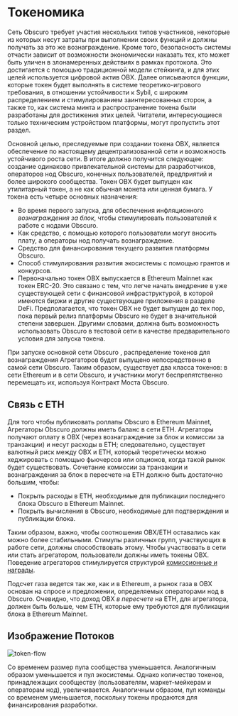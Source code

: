 # Токеномика
Сеть Obscuro требует участия нескольких типов участников, некоторые из которых несут затраты при выполнении своих функций и должны получать за это же вознаграждение. Кроме того, безопасность системы отчасти зависит от возможности экономически наказать тех, кто может быть уличен в злонамеренных действиях в рамках протокола. Это достигается с помощью традиционной модели стейкинга, и для этих целей используется цифровой актив OBX. Далее описываются функции, которые токен будет выполнять в системе теоретико-игрового требования, в отношении устойчивости к Sybil, с широким распределением и стимулированием заинтересованных сторон, а также то, как система минта и распространение токена были разработаны для достижения этих целей. Читатели, интересующиеся только техническим устройством платформы, могут пропустить этот раздел.

Основной целью, преследуемые при создании токена OBX, является обеспечение по настоящему децентрализованной сети и возможность устойчивого роста сети. В итоге должно получится следующее: создание одинаково привлекательной системы для разработчиков, операторов нод Obscuro, конечных пользователей, предприятий и более широкого сообщества. Токен OBX будет выпущен как утилитарный токен, а не как обычная монета или ценная бумага. У токена есть четыре основных назначения:

* Во время первого запуска, для обеспечения инфляционного _вознаграждения за блок_, чтобы стимулировать пользователей к работе с нодами Obscuro.
* Как средство, с помощью которого пользователи могут вносить плату, а операторы нод получать вознаграждение.
* Средство для финансирования текущего развития платформы Obscuro.
* Способ стимулирования развития экосистемы с помощью грантов и конкурсов.
* Первоначально токен OBX выпускается в Ethereum Mainnet как токен ERC-20. Это связано с тем, что легче начать внедрение в уже существующей сети с финансовой инфраструктурой, в которой имеются биржи и другие существующие приложения в разделе DeFi. Предполагается, что токен OBX не будет выпущен до тех пор, пока первый релиз платформы Obscuro не будет в значительной степени завершен. Другими словами, должна быть возможность использовать Obscuro в тестовой сети в качестве предварительного условия для запуска токена.

При запуске основной сети Obscuro , распределение токенов для вознаграждения Агрегаторов будет выпущено непосредственно в самой сети Obscuro. Таким образом, существует два класса токенов: в сети Ethereum и в сети Obscuro, и участники могут беспрепятственно перемещать их, используя Контракт Моста Obscuro.

## Связь с ETH
Для того чтобы публиковать роллапы Obscuro в Ethereum Mainnet, Агрегаторы Obscuro должны иметь баланс в сети ETH. Агрегаторы получают оплату в OBX (через вознаграждение за блок и комиссии за транзакции) и несут расходы в ETH; следовательно, существует валютный риск между OBX и ETH, который теоретически можно хеджировать с помощью фьючерсов или опционов, когда  такой рынок будет существовать. Сочетание комиссии за транзакции и вознаграждения за блок в пересчете на ETH должно быть достаточно большим, чтобы:
* Покрыть расходы в ETH, необходимые для публикации последнего блока Obscuro в Ethereum Mainnet.
* Покрыть вычисления в Obscuro, необходимые для подтверждения и публикации блока.

Таким образом, важно, чтобы соотношения OBX/ETH оставались как можно более стабильными. Стимулы различных групп, участвующих в работе сети, должны способствовать этому. Чтобы участвовать в сети или стать агрегатором, пользователи должны иметь токены OBX. Поведение агрегаторов стимулируется структурой [комиссионные и награды](./fees-rewards).

Подсчет газа ведется так же, как и в Ethereum, а рынок газа в OBX основан на спросе и предложении, определяемых операторами нод в Obscuro. Очевидно, что доход OBX _в пересчете_ на ETH, для агрегатора, должен быть больше, чем ETH, которые ему требуются для публикации блока в Ethereum Mainnet.

## Изображение Потоков
![token-flow](./images/token-flow.png)

Со временем размер пула сообщества уменьшается. Аналогичным образом уменьшается и пул экосистемы. Однако количество токенов, принадлежащих сообществу (пользователям, маркет-мейкерам и операторам нод), увеличивается. Аналогичным образом, пул команды со временем уменьшается, поскольку токены продаются для финансирования разработки.
